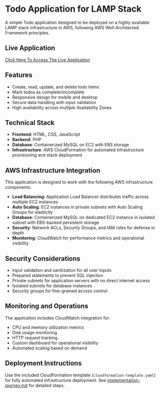 # Todo Application for LAMP Stack

A simple Todo application designed to be deployed on a highly available LAMP stack infrastructure in AWS, following AWS Well-Architected Framework principles.

## Live Application

[Click Here To Access The Live Application](http://todo-a-appli-z32xkrdnjixv-570804106.eu-west-1.elb.amazonaws.com/)

## Features

- Create, read, update, and delete todo items
- Mark todos as complete/incomplete
- Responsive design for mobile and desktop
- Secure data handling with input validation
- High availability across multiple Availability Zones

## Technical Stack

- **Frontend**: HTML, CSS, JavaScript
- **Backend**: PHP
- **Database**: Containerized MySQL on EC2 with EBS storage
- **Infrastructure**: AWS CloudFormation for automated infrastructure provisioning and stack deployment

## AWS Infrastructure Integration

This application is designed to work with the following AWS infrastructure components:

- **Load Balancing**: Application Load Balancer distributes traffic across multiple EC2 instances
- **Auto Scaling**: EC2 instances in private subnets with Auto Scaling Groups for elasticity
- **Database**: Containerized MySQL on dedicated EC2 instance in isolated subnet with EBS-backed persistent storage
- **Security**: Network ACLs, Security Groups, and IAM roles for defense in depth
- **Monitoring**: CloudWatch for performance metrics and operational visibility

## Security Considerations

- Input validation and sanitization for all user inputs
- Prepared statements to prevent SQL injection
- Private subnets for application servers with no direct internet access
- Isolated subnets for database instances
- Security groups for fine-grained access control

## Monitoring and Operations

The application includes CloudWatch integration for:

- CPU and memory utilization metrics
- Disk usage monitoring
- HTTP request tracking
- Custom dashboard for operational visibility
- Automated scaling based on demand

## Deployment Instructions

Use the included CloudFormation template (`cloudformation-template.yaml`) for fully automated infrastructure deployment. See [implementation-journey.md](implementation-journey.md) for detailed steps.